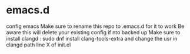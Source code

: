 # emacs.d
config emacs
Make sure to rename this repo to .emacs.d for it to work
Be aware this will delete your existing config if nto backed up
Make sure to install clangd : sudo dnf install clang-tools-extra
and change the usr in clangd path line X of init.el
